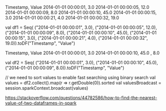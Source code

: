 Timestamp,                 Value
2014-01-01 00:00:01,       3.0
2014-01-01 00:00:05,       12.0
2014-01-01 00:00:09,       8.0
2014-01-01 00:00:10,       45.0
2014-01-01 00:00:15,       3.0
2014-01-01 00:00:21,       4.0
2014-01-01 00:00:32,       19.0

val df1 = Seq(
    ("2014-01-01 00:00:01", 3.0),
    ("2014-01-01 00:00:05", 12.0),
    ("2014-01-01 00:00:09", 8.0),
    ("2014-01-01 00:00:10", 45.0),
    ("2014-01-01 00:00:15", 3.0),
    ("2014-01-01 00:00:21", 4.0),
    ("2014-01-01 00:00:32", 19.0)).toDF("Timestamp", "Value")


Timestamp,                 Value
2014-01-01 00:00:01,       3.0
2014-01-01 00:00:10,       45.0
,       8.0

val df2 = Seq(
    ("2014-01-01 00:00:01", 3.0),
    ("2014-01-01 00:00:10", 45.0),
    ("2014-01-01 00:00:09", 8.0)).toDF("Timestamp", "Value")

// we need to sort values to enable fast searching using binary search
val values = df2.collect().map(r => r.getDouble(0)).sorted
val valuesBroadcast = session.sparkContext.broadcast(values)


https://stackoverflow.com/questions/44782586/how-to-find-the-nearest-value-of-two-dataframes-in-spark


